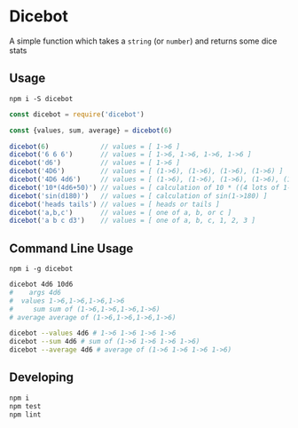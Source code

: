 # Dicebot

A simple function which takes a `string` (or `number`) and returns some dice stats

## Usage

`npm i -S dicebot`

```js
const dicebot = require('dicebot')

const {values, sum, average} = dicebot(6)

dicebot(6)             // values = [ 1->6 ]
dicebot('6 6 6')       // values = [ 1->6, 1->6, 1->6, 1->6 ]
dicebot('d6')          // values = [ 1->6 ]
dicebot('4D6')         // values = [ (1->6), (1->6), (1->6), (1->6) ]
dicebot('4D6 4d6')     // values = [ (1->6), (1->6), (1->6), (1->6), (1->6), (1->6), (1->6), (1->6) ]
dicebot('10*(4d6+50)') // values = [ calculation of 10 * ((4 lots of 1->6) + 50) ]
dicebot('sin(d180)')   // values = [ calculation of sin(1->180) ]
dicebot('heads tails') // values = [ heads or tails ]
dicebot('a,b,c')       // values = [ one of a, b, or c ]
dicebot('a b c d3')    // values = [ one of a, b, c, 1, 2, 3 ]
```

## Command Line Usage

`npm i -g dicebot`

```sh
dicebot 4d6 10d6
#    args 4d6
#  values 1->6,1->6,1->6,1->6
#     sum sum of (1->6,1->6,1->6,1->6)
# average average of (1->6,1->6,1->6,1->6)

dicebot --values 4d6 # 1->6 1->6 1->6 1->6
dicebot --sum 4d6 # sum of (1->6 1->6 1->6 1->6)
dicebot --average 4d6 # average of (1->6 1->6 1->6 1->6)
```

## Developing

```js
npm i
npm test
npm lint
```
